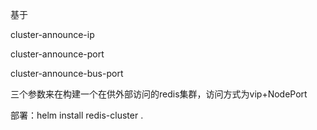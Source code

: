 基于

cluster-announce-ip

cluster-announce-port

cluster-announce-bus-port

三个参数来在构建一个在供外部访问的redis集群，访问方式为vip+NodePort

部署：helm install redis-cluster .

